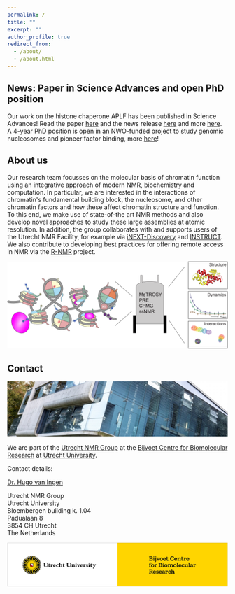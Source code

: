 ```yaml
---
permalink: /
title: ""
excerpt: ""
author_profile: true
redirect_from: 
  - /about/
  - /about.html
---
```


News: Paper in Science Advances and open PhD position
---------
Our work on the histone chaperone APLF has been published in Science Advances! Read the paper [here](https://www.science.org/doi/10.1126/sciadv.abo0517) and the news release [here](https://www.uu.nl/en/news/dna-mantle-repair-happens-in-one-rather-than-several-steps) and more [here](./publications.md).
A 4-year PhD position is open in an NWO-funded project to study genomic nucleosomes and pioneer factor binding, more [here](./team.md)!

About us
---------
Our research team focusses on the molecular basis of chromatin function using an integrative approach of modern NMR, biochemistry and computation.
In particular, we are interested in the interactions of chromatin's fundamental building block, the nucleosome, and other chromatin factors and how these affect chromatin structure and function.
To this end, we make use of state-of-the art NMR methods and also develop novel approaches to study these large assemblies at atomic resolution.
In addition, the group collaborates with and supports users of the Utrecht NMR Facility, for example via [iNEXT-Discovery](https://inext-discovery.eu/network/inext-d/home) and [INSTRUCT](https://instruct-eric.eu). We also contribute to developing best practices for offering remote access in NMR via the [R-NMR](https://www.r-nmr.eu) project.

![chromatin and nucleosome interactions](/images/chromatin-NMR.png)

Contact
-------
![Nicolaas Bloembergen Building](/images/bloembergen.jpg)

We are part of the [Utrecht NMR Group](https://www.uu.nl/en/research/nmr) at the [Bijvoet Centre for Biomolecular Research](https://www.uu.nl/en/research/bijvoet-centre-for-biomolecular-research) at [Utrecht University](https://www.uu.nl/en).

Contact details:

[Dr. Hugo van Ingen](mailto:h.vaningen@uu.nl)

Utrecht NMR Group  
Utrecht University  
Bloembergen building k. 1.04  
Padualaan 8  
3854 CH Utrecht  
The Netherlands  

![Utrecht University Bijvoet Centre](/images/uu-bijvoet.png)
